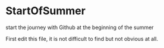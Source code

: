 # StartOfSummer
start the journey with Github at the beginning of the summer

First edit this file, it is not difficult to find but not obvious at all.
